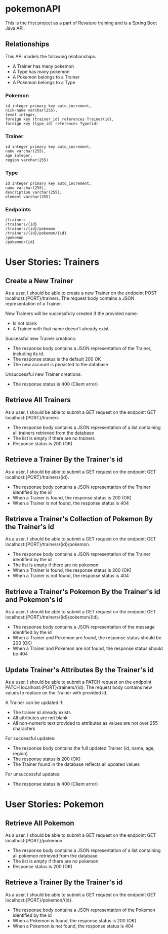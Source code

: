 # pokemonAPI


This is the first project as a part of Revature training and is a Spring Boot Java API.

## Relationships 

This API models the following relationships:
- A Trainer has many pokemon
- A Type has many pokemon
- A Pokemon belongs to a Trainer
- A Pokemon belongs to a Type

### Pokemon
```
id integer primary key auto_increment,
nick-name varchar(255),
level integer,
foreign key (trainer_id) references Trainer(id),
foreign key (type_id) references Type(id)
```

### Trainer
```
id integer primary key auto_increment,
name varchar(255),
age integer,
region varchar(255)
```

### Type
```
id integer primary key auto_increment,
name varchar(255),
description varchar(255),
element varchar(255)
```

### Endpoints
```
/trainers
/trainers/{id}
/trainers/{id}/pokemon
/trainers/{id}/pokemon/{id}
/pokemon
/pokemon/{id}
```

# User Stories: Trainers

## Create a New Trainer

As a user, I should be able to create a new Trainer on the endpoint POST localhost:{PORT}/trainers. The request body contains a JSON representation of a Trainer.

New Trainers will be successfully created if the provided name:
- Is not blank
- A Trainer with that name doesn't already exist

Successful new Trainer creations:
- The response body contains a JSON representation of the Trainer, including its id.
- The response status is the default 200 OK
- The new account is persisted to the database

Unsuccessful new Trainer creations:
- The response status is 400 (Client error)

## Retrieve All Trainers

As a user, I should be able to submit a GET request on the endpoint GET localhost:{PORT}/trainers

- The response body contains a JSON representation of a list containing all trainers retrieved from the database
- The list is empty if there are no trainers
- Response status is 200 (OK)

## Retrieve a Trainer By the Trainer's id

As a user, I should be able to submit a GET request on the endpoint GET localhost:{PORT}/trainers/{id}.

- The response body contains a JSON representation of the Trainer identified by the id
- When a Trainer is found, the response status is 200 (OK)
- When a Trainer is not found, the response status is 404

## Retrieve a Trainer's Collection of Pokemon By the Trainer's id

As a user, I should be able to submit a GET request on the endpoint GET localhost:{PORT}/trainers/{id}/pokemon.

- The response body contains a JSON representation of the Trainer identified by the id
- The list is empty if there are no pokemon
- When a Trainer is found, the response status is 200 (OK)
- When a Trainer is not found, the response status is 404

## Retrieve a Trainer's Pokemon By the Trainer's id and Pokemon's id

As a user, I should be able to submit a GET request on the endpoint GET localhost:{PORT}/trainers/{id}/pokemon/{id}.

- The response body contains a JSON representation of the message identified by the id
- When a Trainer and Pokemon are found, the response status should be 200 (OK)
- When a Trainer and Pokemon are not found, the response status should be 404

## Update Trainer's Attributes By the Trainer's id

As a user, I should be able to submit a PATCH request on the endpoint PATCH localhost:{PORT}/trainers/{id}. The request body contains new values to replace on the Trainer with provided id.

A Trainer can be updated if:
- The trainer id already exists
- All attributes are not blank
- All non-numeric text provided to attributes as values are not over 255 characters

For successful updates:
- The response body contains the full updated Trainer (id, name,
age, region)
- The response status is 200 (OK)
- The Trainer found in the database reflects all updated values

For unsuccessful updates:
- The response status is 400 (Client error)

# User Stories: Pokemon

## Retrieve All Pokemon

As a user, I should be able to submit a GET request on the endpoint GET localhost:{PORT}/pokemon.

- The response body contains a JSON representation of a list containing all pokemon retrieved from the database
- The list is empty if there are no pokemon
- Response status is 200 (OK)

## Retrieve a Trainer By the Trainer's id

As a user, I should be able to submit a GET request on the endpoint GET localhost:{PORT}/pokemon/{id}.

- The response body contains a JSON representation of the Pokemon identified by the id
- When a Pokemon is found, the response status is 200 (OK)
- When a Pokemon is not found, the response status is 404
